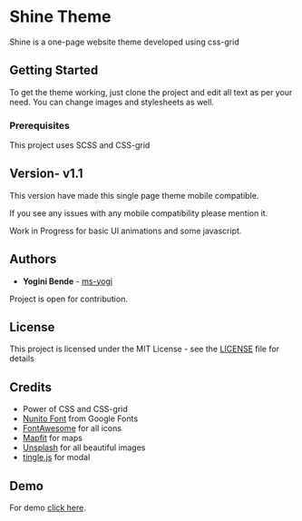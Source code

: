 

# Shine Theme

Shine is a one-page website theme developed using css-grid

## Getting Started

To get the theme working, just clone the project and edit all text as per your need. You can change images and stylesheets as well.

### Prerequisites

This project uses SCSS and CSS-grid

## Version- v1.1

This version have made this single page theme mobile compatible.

If you see any issues with any mobile compatibility please mention it.

Work in Progress for basic UI animations and some javascript.

## Authors

* **Yogini Bende** - [ms-yogi](https://github.com/ms-yogi)

Project is open for contribution.

## License

This project is licensed under the MIT License - see the [LICENSE](LICENSE) file for details

## Credits

* Power of CSS and CSS-grid
* [Nunito Font](https://fonts.google.com/specimen/Nunito) from Google Fonts
* [FontAwesome](https://fontawesome.com/) for all icons
* [Mapfit](https://www.mapfit.com/) for maps 
* [Unsplash](https://unsplash.com/) for all beautiful images
* [tingle.js](https://robinparisi.github.io/tingle/) for modal

## Demo

For demo [click here](http://yoginibende.me/shine-theme/).

